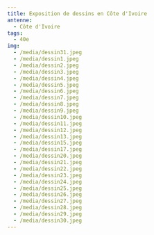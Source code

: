 ```yaml
---
title: Exposition de dessins en Côte d'Ivoire
antenne:
  - Côte d'Ivoire
tags:
  - 40e
img:
  - /media/dessin31.jpeg
  - /media/dessin1.jpeg
  - /media/dessin2.jpeg
  - /media/dessin3.jpeg
  - /media/dessin4.jpeg
  - /media/dessin5.jpeg
  - /media/dessin6.jpeg
  - /media/dessin7.jpeg
  - /media/dessin8.jpeg
  - /media/dessin9.jpeg
  - /media/dessin10.jpeg
  - /media/dessin11.jpeg
  - /media/dessin12.jpeg
  - /media/dessin13.jpeg
  - /media/dessin15.jpeg
  - /media/dessin17.jpeg
  - /media/dessin20.jpeg
  - /media/dessin21.jpeg
  - /media/dessin22.jpeg
  - /media/dessin23.jpeg
  - /media/dessin24.jpeg
  - /media/dessin25.jpeg
  - /media/dessin26.jpeg
  - /media/dessin27.jpeg
  - /media/dessin28.jpeg
  - /media/dessin29.jpeg
  - /media/dessin30.jpeg
---
```

